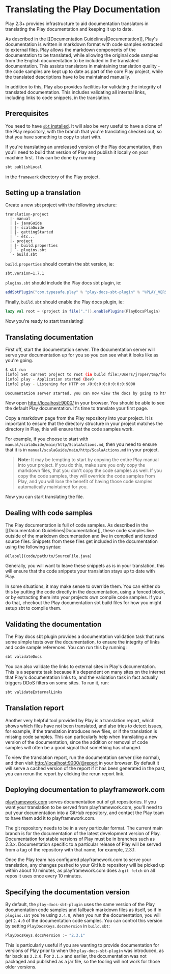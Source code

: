 <!--- Copyright (C) Lightbend Inc. <https://www.lightbend.com> -->

# Translating the Play Documentation

Play 2.3+ provides infrastructure to aid documentation translators in translating the Play documentation and keeping it up to date.

As described in the [[Documentation Guidelines|Documentation]], Play's documentation is written in markdown format with code samples extracted to external files.  Play allows the markdown components of the documentation to be translated, while allowing the original code samples from the English documentation to be included in the translated documentation.  This assists translators in maintaining translation quality - the code samples are kept up to date as part of the core Play project, while the translated descriptions have to be maintained manually.

In addition to this, Play also provides facilities for validating the integrity of translated documentation.  This includes validating all internal links, including links to code snippets, in the translation.

## Prerequisites

You need to have [`sbt` installed](https://www.scala-sbt.org/download.html). It will also be very useful to have a clone of the Play repository, with the branch that you're translating checked out, so that you have something to copy to start with.

If you're translating an unreleased version of the Play documentation, then you'll need to build that version of Play and publish it locally on your machine first.  This can be done by running:

```bash
sbt publishLocal
```

in the `framework` directory of the Play project.

## Setting up a translation

Create a new sbt project with the following structure:

```
translation-project
  |- manual
  | |- javaGuide
  | |- scalaGuide
  | |- gettingStarted
  | `- etc...
  |- project
  | |- build.properties
  | `- plugins.sbt
  `- build.sbt
```

`build.properties` should contain the sbt version, ie:

```
sbt.version=1.7.1
```

`plugins.sbt` should include the Play docs sbt plugin, ie:

```scala
addSbtPlugin("com.typesafe.play" % "play-docs-sbt-plugin" % "%PLAY_VERSION%")
```

Finally, `build.sbt` should enable the Play docs plugin, ie:

```scala
lazy val root = (project in file(".")).enablePlugins(PlayDocsPlugin)
```

Now you're ready to start translating!

## Translating documentation

First off, start the documentation server.  The documentation server will serve your documentation up for you so you can see what it looks like as you're going.

```bash
$ sbt run
[info] Set current project to root (in build file:/Users/jroper/tmp/foo-translation/)
[info] play - Application started (Dev)
[info] play - Listening for HTTP on /0:0:0:0:0:0:0:0:9000

Documentation server started, you can now view the docs by going to http://0:0:0:0:0:0:0:0:9000
```

Now open <http://localhost:9000/> in your browser.  You should be able to see the default Play documentation.  It's time to translate your first page.

Copy a markdown page from the Play repository into your project.  It is important to ensure that the directory structure in your project matches the directory in Play, this will ensure that the code samples work.

For example, if you choose to start with `manual/scalaGuide/main/http/ScalaActions.md`, then you need to ensure that it is in `manual/scalaGuide/main/http/ScalaActions.md` in your project.

> **Note:** It may be tempting to start by copying the entire Play manual into your project.  If you do this, make sure you only copy the markdown files, that you don't copy the code samples as well.  If you copy the code samples, they will override the code samples from Play, and you will lose the benefit of having those code samples automatically maintained for you.

Now you can start translating the file.

## Dealing with code samples

The Play documentation is full of code samples.  As described in the [[Documentation Guidelines|Documentation]], these code samples live outside of the markdown documentation and live in compiled and tested source files.  Snippets from these files get included in the documentation using the following syntax:

```
@[label](code/path/to/SourceFile.java)
```

Generally, you will want to leave these snippets as is in your translation, this will ensure that the code snippets your translation stays up to date with Play.

In some situations, it may make sense to override them.  You can either do this by putting the code directly in the documentation, using a fenced block, or by extracting them into your projects own compile code samples.  If you do that, checkout the Play documentation sbt build files for how you might setup sbt to compile them.

## Validating the documentation

The Play docs sbt plugin provides a documentation validation task that runs some simple tests over the documentation, to ensure the integrity of links and code sample references.  You can run this by running:

```bash
sbt validateDocs
```

You can also validate the links to external sites in Play's documentation.  This is a separate task because it's dependent on many sites on the internet that Play's documentation links to, and the validation task in fact actually triggers DDoS filters on some sites.  To run it, run:

```bash
sbt validateExternalLinks
```

## Translation report

Another very helpful tool provided by Play is a translation report, which shows which files have not been translated, and also tries to detect issues, for example, if the translation introduces new files, or if the translation is missing code samples.  This can particularly help when translating a new version of the documentation, since the addition or removal of code samples will often be a good signal that something has changed.

To view the translation report, run the documentation server (like normal), and then visit <http://localhost:9000/@report> in your browser.  By default it will serve a cached version of the report if it has been generated in the past, you can rerun the report by clicking the rerun report link.

## Deploying documentation to playframework.com

[playframework.com](https://playframework.com) serves documentation out of git repositories.  If you want your translation to be served from playframework.com, you'll need to put your documentation into a GitHub repository, and contact the Play team to have them add it to playframework.com.

The git repository needs to be in a very particular format.  The current main branch is for the documentation of the latest development version of Play.  Documentation for stable versions of Play must be in branches such as 2.3.x.  Documentation specific to a particular release of Play will be served from a tag of the repository with that name, for example, 2.3.1.

Once the Play team has configured playframework.com to serve your translation, any changes pushed to your GitHub repository will be picked up within about 10 minutes, as playframework.com does a `git fetch` on all repos it uses once every 10 minutes.

## Specifying the documentation version

By default, the `play-docs-sbt-plugin` uses the same version of the Play documentation code samples and fallback markdown files as itself, so if in `plugins.sbt` you're using `2.4.0`, when you run the documentation, you will get `2.4.0` of the documentation code samples.  You can control this version by setting `PlayDocsKeys.docsVersion` in `build.sbt`:

```scala
PlayDocsKeys.docsVersion := "2.3.1"
```

This is particularly useful if you are wanting to provide documentation for versions of Play prior to when the `play-docs-sbt-plugin` was introduced, as far back as `2.2.0`.  For `2.1.x` and earlier, the documentation was not packaged and published as a jar file, so the tooling will not work for those older versions.
